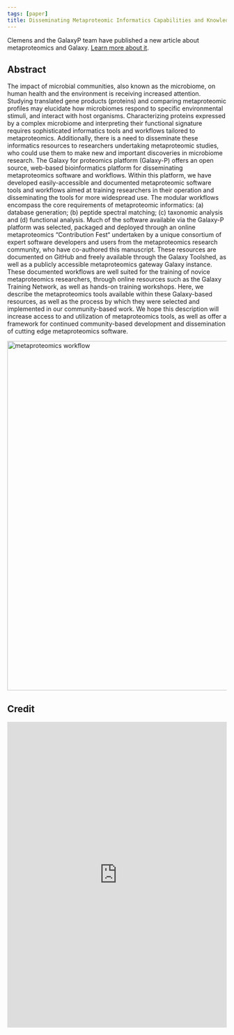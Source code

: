 ```yaml
---
tags: [paper]
title: Disseminating Metaproteomic Informatics Capabilities and Knowledge Using the Galaxy-P Framework
---
```


Clemens and the GalaxyP team have published a new article about metaproteomics and Galaxy. [Learn more about it](http://www.mdpi.com/2227-7382/6/1/7).

## Abstract

The impact of microbial communities, also known as the microbiome, on human health and the environment is receiving increased attention. Studying translated gene products (proteins)
and comparing metaproteomic profiles may elucidate how microbiomes respond to specific environmental stimuli, and interact with host organisms. Characterizing proteins expressed by a
complex microbiome and interpreting their functional signature requires sophisticated informatics tools and workflows tailored to metaproteomics. Additionally, there is a need to
disseminate these informatics resources to researchers undertaking metaproteomic studies, who could use them to make new and important discoveries in microbiome research. The Galaxy
for proteomics platform (Galaxy-P) offers an open source, web-based bioinformatics platform for disseminating metaproteomics software and workflows. Within this platform, we have
developed easily-accessible and documented metaproteomic software tools and workflows aimed at training researchers in their operation and disseminating the tools for more widespread
use. The modular workflows encompass the core requirements of metaproteomic informatics: (a) database generation; (b) peptide spectral matching; (c) taxonomic analysis and (d)
functional analysis. Much of the software available via the Galaxy-P platform was selected, packaged and deployed through an online metaproteomics “Contribution Fest“ undertaken by a
unique consortium of expert software developers and users from the metaproteomics research community, who have co-authored this manuscript. These resources are documented on GitHub and
freely available through the Galaxy Toolshed, as well as a publicly accessible metaproteomics gateway Galaxy instance. These documented workflows are well suited for the training of
novice metaproteomics researchers, through online resources such as the Galaxy Training Network, as well as hands-on training workshops. Here, we describe the metaproteomics tools
available within these Galaxy-based resources, as well as the process by which they were selected and implemented in our community-based work. We hope this description will increase
access to and utilization of metaproteomics tools, as well as offer a framework for continued community-based development and dissemination of cutting edge metaproteomics software.

<p class="multiple-img">
  <img src="{{ "/media/proteomes-06-00007-ag.png" | relative_url }}" width="800px" alt="metaproteomics workflow" />
</p>

## Credit

<embed src="http://www.mdpi.com/2227-7382/6/1/7" width="100%" height="700" type='application/xhtml+xml'>
